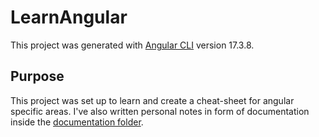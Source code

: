 # LearnAngular

This project was generated with [Angular CLI](https://github.com/angular/angular-cli) version 17.3.8.

## Purpose

This project was set up to learn and create a cheat-sheet for angular specific areas.
I've also written personal notes in form of documentation inside the [documentation folder](./documentation/index.md).
